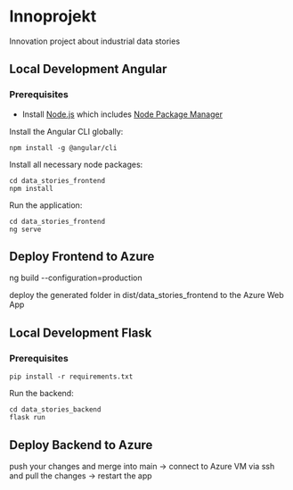 # Innoprojekt
Innovation project about industrial data stories

## Local Development Angular
### Prerequisites

- Install [Node.js] which includes [Node Package Manager][npm]

Install the Angular CLI globally:

```
npm install -g @angular/cli
```

Install all necessary node packages:

```
cd data_stories_frontend
npm install
```

Run the application:

```
cd data_stories_frontend
ng serve
```


## Deploy Frontend to Azure

ng build --configuration=production

deploy the generated folder in dist/data_stories_frontend to the Azure Web App 

[node.js]: https://nodejs.org/
[npm]: https://www.npmjs.com/get-npm

## Local Development Flask

### Prerequisites

```
pip install -r requirements.txt
```

Run the backend:

```
cd data_stories_backend
flask run
```

## Deploy Backend to Azure
push your changes and merge into main
-> connect to Azure VM via ssh and pull the changes
-> restart the app

